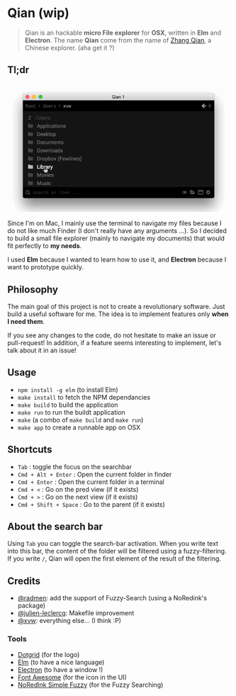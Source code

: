 # Qian (wip)

> Qian is an hackable **micro File explorer** for **OSX**, written in **Elm** and
> **Electron**. The name **Qian** come from the name of
> [Zhang Qian](https://en.wikipedia.org/wiki/Zhang_Qian), a Chinese
> explorer. (aha get it ?)


## Tl;dr

![Sample](branding/qian2.gif)



Since I'm on Mac, I mainly use the terminal to navigate my files because
I do not like much Finder (I don't really have any arguments ...).
So I decided to build a small file explorer (mainly to navigate my documents)
that would fit perfectly to **my needs**.

I used **Elm** because I wanted to learn how to use it, and **Electron**
because I want to prototype quickly.

## Philosophy

The main goal of this project is not to create a revolutionary software.
Just build a useful software for me. The idea is to implement features only
**when I need them**.

If you see any changes to the code, do not hesitate to make an issue or pull-request!
In addition, if a feature seems interesting to implement, let's talk about it in an issue!

## Usage

-  `npm install -g elm` (to install Elm)
-  `make install` to fetch the NPM dependancies
-  `make build` to build the application
-  `make run` to run the buildt application
-  `make` (a combo of `make build` and `make run`)
-  `make app` to create a runnable app on OSX

## Shortcuts

-  `Tab` : toggle the focus on the searchbar
-  `Cmd + Alt + Enter` : Open the current folder in finder
-  `Cmd + Enter` : Open the current folder in a terminal
-  `Cmd + <` : Go on the pred view (if it exists)
-  `Cmd + >` : Go on the next view (if it exists)
-  `Cmd + Shift + Space` : Go to the parent (if it exists)

## About the search bar

Using `Tab` you can toggle the search-bar activation. When you write
text into this bar, the content of the folder will be filtered using
a fuzzy-filtering. If you write `/`, Qian will open the first element
of the result of the filtering.


## Credits

-  [@radmen](https://github.com/radmen): add the support of Fuzzy-Search (using
   a NoRedink's package)
-  [@julien-leclercq](https://github.com/julien-leclercq): Makefile improvement
-  [@xvw](https://github.com/xvw): everything else... (I think :P)

### Tools

-  [Dotgrid](http://wiki.xxiivv.com/#dotgrid) (for the logo)
-  [Elm](http://elm-lang.org/) (to have a nice language)
-  [Electron](https://electron.atom.io/) (to have a window !)
-  [Font Awesome](http://fontawesome.io/) (for the icon in the UI)
-  [NoRedInk Simple Fuzzy](http://package.elm-lang.org/packages/NoRedInk/elm-simple-fuzzy/latest)
   (for the Fuzzy Searching)
